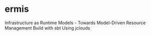 # ermis
Infrastructure as Runtime Models - Towards Model-Driven Resource Management
Build with sbt
Using jclouds
